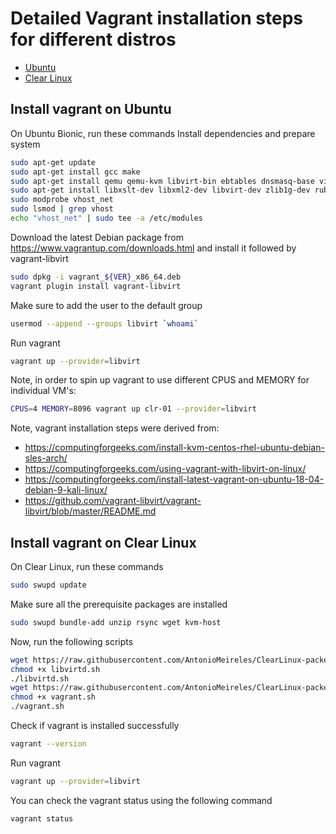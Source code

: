 # Detailed Vagrant installation steps for different distros

* [Ubuntu](#install-vagrant-on-ubuntu)
* [Clear Linux](#install-vagrant-on-clear-linux)

## Install vagrant on Ubuntu

On Ubuntu Bionic, run these commands
Install dependencies and prepare system
```bash
sudo apt-get update
sudo apt-get install gcc make
sudo apt-get install qemu qemu-kvm libvirt-bin ebtables dnsmasq-base virt-top  libguestfs-tools virtinst bridge-utils
sudo apt-get install libxslt-dev libxml2-dev libvirt-dev zlib1g-dev ruby-dev
sudo modprobe vhost_net
sudo lsmod | grep vhost
echo "vhost_net" | sudo tee -a /etc/modules
```
Download the latest Debian package from https://www.vagrantup.com/downloads.html and install it followed by vagrant-libvirt
```bash
sudo dpkg -i vagrant_${VER}_x86_64.deb
vagrant plugin install vagrant-libvirt
```
Make sure to add the user to the default group
```bash
usermod --append --groups libvirt `whoami`
```

Run vagrant
```bash
vagrant up --provider=libvirt
```

Note, in order to spin up vagrant to use different CPUS and MEMORY for individual VM's:
```bash
CPUS=4 MEMORY=8096 vagrant up clr-01 --provider=libvirt
```

Note, vagrant installation steps were derived from:
* https://computingforgeeks.com/install-kvm-centos-rhel-ubuntu-debian-sles-arch/
* https://computingforgeeks.com/using-vagrant-with-libvirt-on-linux/
* https://computingforgeeks.com/install-latest-vagrant-on-ubuntu-18-04-debian-9-kali-linux/
* https://github.com/vagrant-libvirt/vagrant-libvirt/blob/master/README.md

## Install vagrant on Clear Linux

On Clear Linux, run these commands
```bash
sudo swupd update
```
Make sure all the prerequisite packages are installed
```bash
sudo swupd bundle-add unzip rsync wget kvm-host
```
Now, run the following scripts
```bash
wget https://raw.githubusercontent.com/AntonioMeireles/ClearLinux-packer/master/extras/clearlinux/setup/libvirtd.sh
chmod +x libvirtd.sh
./libvirtd.sh
wget https://raw.githubusercontent.com/AntonioMeireles/ClearLinux-packer/master/extras/clearlinux/setup/vagrant.sh
chmod +x vagrant.sh
./vagrant.sh
```
Check if vagrant is installed successfully
```bash
vagrant --version
```
Run vagrant
```bash
vagrant up --provider=libvirt
```
You can check the vagrant status using the following command
```bash
vagrant status
```

